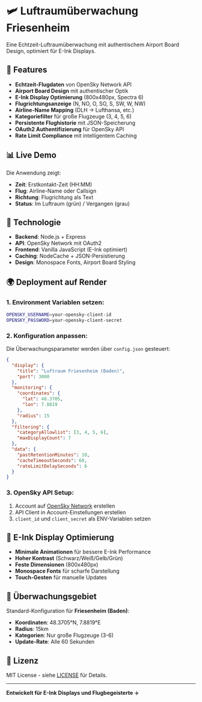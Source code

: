 # 🛩️ Luftraumüberwachung Friesenheim

Eine Echtzeit-Luftraumüberwachung mit authentischem Airport Board Design, optimiert für E-Ink Displays.

## 🚀 Features

- **Echtzeit-Flugdaten** von OpenSky Network API
- **Airport Board Design** mit authentischer Optik
- **E-Ink Display Optimierung** (800x480px, Spectra 6)
- **Flugrichtungsanzeige** (N, NO, O, SO, S, SW, W, NW)
- **Airline-Name Mapping** (DLH → Lufthansa, etc.)
- **Kategoriefilter** für große Flugzeuge (3, 4, 5, 6)
- **Persistente Flughistorie** mit JSON-Speicherung
- **OAuth2 Authentifizierung** für OpenSky API
- **Rate Limit Compliance** mit intelligentem Caching

## 📊 Live Demo

Die Anwendung zeigt:
- **Zeit**: Erstkontakt-Zeit (HH:MM)
- **Flug**: Airline-Name oder Callsign
- **Richtung**: Flugrichtung als Text
- **Status**: Im Luftraum (grün) / Vergangen (grau)

## 🔧 Technologie

- **Backend**: Node.js + Express
- **API**: OpenSky Network mit OAuth2
- **Frontend**: Vanilla JavaScript (E-Ink optimiert)
- **Caching**: NodeCache + JSON-Persistierung
- **Design**: Monospace Fonts, Airport Board Styling

## 🌍 Deployment auf Render

### 1. Environment Variablen setzen:

```bash
OPENSKY_USERNAME=your-opensky-client-id
OPENSKY_PASSWORD=your-opensky-client-secret
```

### 2. Konfiguration anpassen:

Die Überwachungsparameter werden über `config.json` gesteuert:

```json
{
  "display": {
    "title": "Luftraum Friesenheim (Baden)",
    "port": 3000
  },
  "monitoring": {
    "coordinates": {
      "lat": 48.3705,
      "lon": 7.8819
    },
    "radius": 15
  },
  "filtering": {
    "categoryAllowlist": [3, 4, 5, 6],
    "maxDisplayCount": 7
  },
  "data": {
    "pastRetentionMinutes": 10,
    "cacheTimeoutSeconds": 60,
    "rateLimitDelaySeconds": 6
  }
}
```

### 3. OpenSky API Setup:

1. Account auf [OpenSky Network](https://opensky-network.org/) erstellen
2. API Client in Account-Einstellungen erstellen
3. `client_id` und `client_secret` als ENV-Variablen setzen

## 📱 E-Ink Display Optimierung

- **Minimale Animationen** für bessere E-Ink Performance
- **Hoher Kontrast** (Schwarz/Weiß/Gelb/Grün)
- **Feste Dimensionen** (800x480px)
- **Monospace Fonts** für scharfe Darstellung
- **Touch-Gesten** für manuelle Updates

## 🎯 Überwachungsgebiet

Standard-Konfiguration für **Friesenheim (Baden)**:
- **Koordinaten**: 48.3705°N, 7.8819°E
- **Radius**: 15km
- **Kategorien**: Nur große Flugzeuge (3-6)
- **Update-Rate**: Alle 60 Sekunden

## 📄 Lizenz

MIT License - siehe [LICENSE](LICENSE) für Details.

---

**Entwickelt für E-Ink Displays und Flugbegeisterte** ✈️